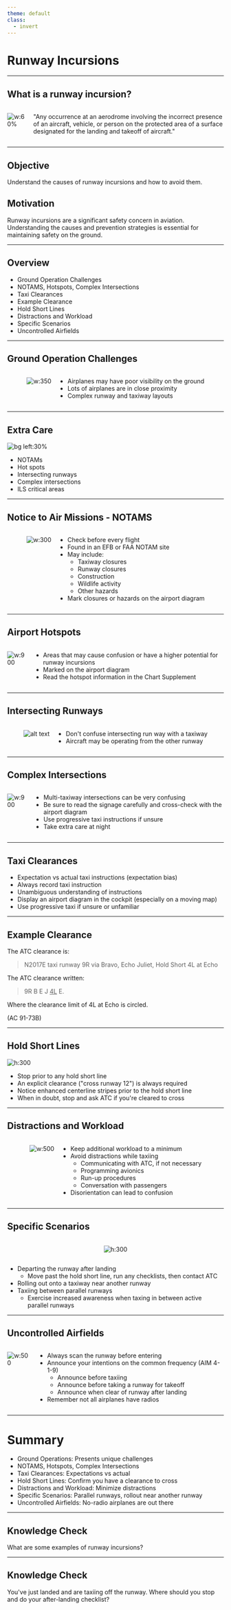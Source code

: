 ```yaml
---
theme: default
class:
  - invert
---
```


<style>
.h-stack {
  display: flex;
  column-gap: 1em;
  justify-content: center;
}

</style>

# Runway Incursions

---

## What is a runway incursion?

<div class="h-stack">

![w:60%](images/image-45.png)

"Any occurrence at an aerodrome involving the incorrect presence of an aircraft, vehicle, or person on the protected area of a surface designated for the landing and takeoff of aircraft."

</div>

---

## Objective

Understand the causes of runway incursions and how to avoid them.

## Motivation

Runway incursions are a significant safety concern in aviation. Understanding the causes and prevention strategies is essential for maintaining safety on the ground.

---

## Overview

- Ground Operation Challenges
- NOTAMS, Hotspots, Complex Intersections
- Taxi Clearances
- Example Clearance
- Hold Short Lines
- Distractions and Workload
- Specific Scenarios
- Uncontrolled Airfields

---

## Ground Operation Challenges

<div class="h-stack">

![w:350](images/image-46.png)

- Airplanes may have poor visibility on the ground
- Lots of airplanes are in close proximity
- Complex runway and taxiway layouts

</div>

---

## Extra Care

![bg left:30%](images/image-39.png)

- NOTAMs
- Hot spots
- Intersecting runways
- Complex intersections
- ILS critical areas

---

## Notice to Air Missions - NOTAMS

<div class="h-stack">

![w:300](images/pdx-notams.jpeg)

- Check before every flight
- Found in an EFB or FAA NOTAM site
- May include:
  - Taxiway closures
  - Runway closures
  - Construction
  - Wildlife activity
  - Other hazards
- Mark closures or hazards on the airport diagram

</div>

---

## Airport Hotspots

<div class="h-stack">

![w:900](images/image-35.png)

- Areas that may cause confusion or have a higher potential for runway incursions
- Marked on the airport diagram
- Read the hotspot information in the Chart Supplement

</div>

---

## Intersecting Runways

<div class="h-stack">

![alt text](images/image-49.png)

- Don't confuse intersecting run way with a taxiway
- Aircraft may be operating from the other runway

</div>

---

## Complex Intersections

<div class="h-stack">

![w:900](images/image-5.png)

- Multi-taxiway intersections can be very confusing
- Be sure to read the signage carefully and cross-check with the airport diagram
- Use progressive taxi instructions if unsure
- Take extra care at night

</div>

---

## Taxi Clearances

- Expectation vs actual taxi instructions (expectation bias)
- Always record taxi instruction
- Unambiguous understanding of instructions
- Display an airport diagram in the cockpit (especially on a moving map)
- Use progressive taxi if unsure or unfamiliar

---

## Example Clearance

The ATC clearance is:

> N2017E taxi runway 9R via Bravo, Echo Juliet, Hold Short 4L at Echo

The ATC clearance written:

> 9R B E J <u>4L</u> E.

Where the clearance limit of 4L at Echo is circled.

(AC 91-73B)

---

## Hold Short Lines

![h:300](images/image-37.png)

- Stop prior to any hold short line
- An explicit clearance ("cross runway 12") is always required
- Notice enhanced centerline stripes prior to the hold short line
- When in doubt, stop and ask ATC if you're cleared to cross

---

## Distractions and Workload

<div class="h-stack">

![w:500](images/image-47.png)

- Keep additional workload to a minimum
- Avoid distractions while taxiing
  - Communicating with ATC, if not necessary
  - Programming avionics
  - Run-up procedures
  - Conversation with passengers
- Disorientation can lead to confusion

</div>

---

## Specific Scenarios

<div class="h-stack">

![h:300](images/image-38.png)

</div>

- Departing the runway after landing
  - Move past the hold short line, run any checklists, then contact ATC
- Rolling out onto a taxiway near another runway
- Taxiing between parallel runways
  - Exercise increased awareness when taxing in between active parallel runways

<!-- Remember the runway safety area extends to the hold short line -->

---

## Uncontrolled Airfields

<div class="h-stack">

![w:500](images/image-48.png)

- Always scan the runway before entering
- Announce your intentions on the common frequency (AIM 4-1-9)
  - Announce before taxiing
  - Announce before taking a runway for takeoff
  - Announce when clear of runway after landing
- Remember not all airplanes have radios

</div>

---

# Summary

- Ground Operations: Presents unique challenges
- NOTAMS, Hotspots, Complex Intersections
- Taxi Clearances: Expectations vs actual
- Hold Short Lines: Confirm you have a clearance to cross
- Distractions and Workload: Minimize distractions
- Specific Scenarios: Parallel runways, rollout near another runway
- Uncontrolled Airfields: No-radio airplanes are out there

---

## Knowledge Check

What are some examples of runway incursions?

---

## Knowledge Check

You've just landed and are taxiing off the runway. Where should you stop and do your after-landing checklist?
